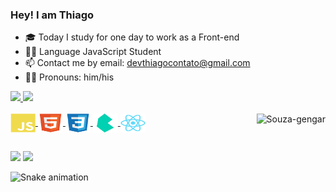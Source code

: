 ### Hey! I am Thiago



- 🎓 Today I study for one day to work as a Front-end
- 👨‍🎓 Language JavaScript Student
- 📫 Contact me by email: devthiagocontato@gmail.com
- 🙋‍♂️ Pronouns: him/his

<div>
  <a href="https://github.com/thiagosouzaa">
  <img height="150" src="https://github-readme-stats.vercel.app/api?username=thiagosouzaa&show_icons=true&theme=cobalt&include_all_commits=true&count_private=true"/>
  <img height="150" src="https://github-readme-stats.vercel.app/api/top-langs/?username=thiagosouzaa&layout=compact&langs_count=7&theme=cobalt"/>
</div>
  
  <div style="display: inline_block"><br>
  <img align="center" alt="Souza-js" height="30" width="40" src="https://raw.githubusercontent.com/devicons/devicon/master/icons/javascript/javascript-plain.svg">
  <img align="center" alt="Souza-html" height="30" width="40" src="https://raw.githubusercontent.com/devicons/devicon/master/icons/html5/html5-original.svg">
  <img align="center" alt="Souza-css" height="30" width="40" src="https://raw.githubusercontent.com/devicons/devicon/master/icons/css3/css3-original.svg">
  <img align="center" alt="Souza-bulma" height="30" width="40" src="https://raw.githubusercontent.com/devicons/devicon/master/icons/bulma/bulma-plain.svg">
  <img align="center" alt="Souza-bulma" height="30" width="40" src="https://raw.githubusercontent.com/devicons/devicon/master/icons/react/react-original.svg">  
  <img align="right" alt="Souza-gengar" src="https://cdn.discordapp.com/attachments/776565959490011169/886708922226987058/gif-perfilgit.gif">
</div>
  
  ##
  
  <div>
  <a href="https://www.instagram.com/tthiago_cr/" target="_blank"><img src="https://img.shields.io/badge/-Instagram-%23E4405F?style=for-the-badge&logo=instagram&logoColor=white" target="_blank"></a>
 <a href = "mailto:devthiagocontato@gmail.com"><img src="https://img.shields.io/badge/-Gmail-%23333?style=for-the-badge&logo=gmail&logoColor=white" target="_blank"></a>
 
 ![Snake animation](https://github.com/thiagosouzaa/thiagosouzaa/blob/output/github-contribution-grid-snake.svg)
   
